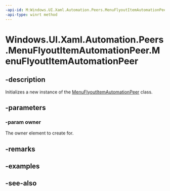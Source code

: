 ```yaml
---
-api-id: M:Windows.UI.Xaml.Automation.Peers.MenuFlyoutItemAutomationPeer.#ctor(Windows.UI.Xaml.Controls.MenuFlyoutItem)
-api-type: winrt method
---
```


<!-- Method syntax
public MenuFlyoutItemAutomationPeer(Windows.UI.Xaml.Controls.MenuFlyoutItem owner)
-->

# Windows.UI.Xaml.Automation.Peers.MenuFlyoutItemAutomationPeer.MenuFlyoutItemAutomationPeer

## -description
Initializes a new instance of the [MenuFlyoutItemAutomationPeer](menuflyoutitemautomationpeer.md) class.


## -parameters
### -param owner
The owner element to create for.

## -remarks

## -examples

## -see-also
